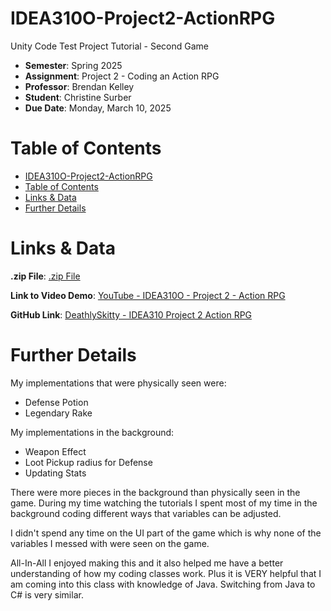 # IDEA310O-Project2-ActionRPG
Unity Code Test Project Tutorial - Second Game
- **Semester**: Spring 2025
- **Assignment**: Project 2 - Coding an Action RPG
- **Professor**: Brendan Kelley
- **Student**: Christine Surber
- **Due Date**: Monday, March 10, 2025

# Table of Contents
- [IDEA310O-Project2-ActionRPG](#idea310o-project2-actionrpg)
- [Table of Contents](#table-of-contents)
- [Links \& Data](#links--data)
- [Further Details](#further-details)

# Links & Data

**.zip File**: [.zip File ]()

**Link to Video Demo**: [YouTube - IDEA310O - Project 2 - Action RPG](https://youtu.be/5E92k_9rUAk)

**GitHub Link**: [DeathlySkitty - IDEA310 Project 2 Action RPG](https://github.com/DeathlySkitty/IDEA310O-Project2-ActionRPG)

# Further Details

My implementations that were physically seen were:
- Defense Potion 
- Legendary Rake

My implementations in the background:
- Weapon Effect
- Loot Pickup radius for Defense 
- Updating Stats

There were more pieces in the background than physically seen in the game.  During my time watching the tutorials I spent most of my time in the background coding different ways that variables can be adjusted.  

I didn't spend any time on the UI part of the game which is why none of the variables I messed with were seen on the game.  

All-In-All I enjoyed making this and it also helped me have a better understanding of how my coding classes work.  Plus it is VERY helpful that I am coming into this class with knowledge of Java.  Switching from Java to C# is very similar.  

